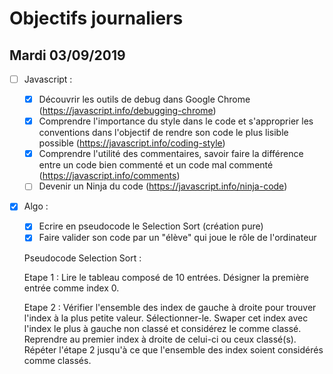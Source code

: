 # Objectifs journaliers

## Mardi 03/09/2019

- [ ] Javascript :

  - [x] Découvrir les outils de debug dans Google Chrome (https://javascript.info/debugging-chrome)
  - [x] Comprendre l'importance du style dans le code et s'approprier les conventions dans l'objectif de rendre son code le plus lisible possible (https://javascript.info/coding-style)
  - [x] Comprendre l'utilité des commentaires, savoir faire la différence entre un code bien commenté et un code mal commenté (https://javascript.info/comments)
  - [ ] Devenir un Ninja du code (https://javascript.info/ninja-code)

- [x] Algo :

  - [x] Ecrire en pseudocode le Selection Sort (création pure)
  - [x] Faire valider son code par un "élève" qui joue le rôle de l'ordinateur

  Pseudocode Selection Sort :

  Etape 1 :
  Lire le tableau composé de 10 entrées.
  Désigner la première entrée comme index 0.

  Etape 2 :
  Vérifier l'ensemble des index de gauche à droite pour trouver l'index à la plus petite valeur.
  Sélectionner-le.
  Swaper cet index avec l'index le plus à gauche non classé et considérez le comme classé.
  Reprendre au premier index à droite de celui-ci ou ceux classé(s).
  Répéter l'étape 2 jusqu'à ce que l'ensemble des index soient considérés comme classés.
